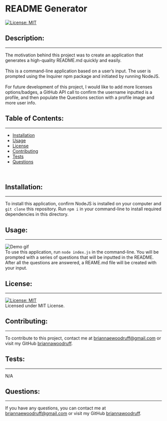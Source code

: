 
  # README Generator
  [![License: MIT](https://img.shields.io/badge/License-MIT-yellow.svg)](https://opensource.org/licenses/MIT)

  ## Description:
  ***
  The motivation behind this project was to create an application that generates a high-quality README.md quickly and easily. <br /><br />  This is a command-line application based on a user’s input. The user is prompted using the Inquirer npm package and initiated by running NodeJS. <br /><br />  For future development of this project, I would like to add more licenses options/badges, a GitHub API call to confirm the username inputted is a profile, and then populate the Questions section with a profile image and more user info.
  <br />

  ## Table of Contents:
  ***
  * [Installation](#installation)
  * [Usage](#usage)
  * [License](#license)
  * [Contributing](#contributing)
  * [Tests](#tests)
  * [Questions](#questions)
  <br />

  ## Installation:
  ***
  To install this application, confirm NodeJS is installed on your computer and `git clone` this repository. Run `npm i` in your command-line to install required dependencies in this directory.
  <br />
  
  ## Usage:
  ***
  ![Demo gif](media/README-demo.gif) <br /> To use this application, run `node index.js` in the command-line. You will be prompted with a series of questions that will be inputted in the README. After all the questions are answered, a REAME.md file will be created with your input.
  <br />

  ## License: 
  ***
  [![License: MIT](https://img.shields.io/badge/License-MIT-yellow.svg)](https://opensource.org/licenses/MIT)
  <br />
  Licensed under MIT License.
  <br />

  ## Contributing:
  ***
  To contribute to this project, contact me at 
  briannaewoodruff@gmail.com or visit my GitHub [briannawoodruff](https://github.com/briannawoodruff).
  <br />

  ## Tests:
  ***
  N/A
  <br />
  
  ## Questions:
  ***
  If you have any questions, you can contact me at briannaewoodruff@gmail.com or visit my GitHub [briannawoodruff](https://github.com/briannawoodruff).
  